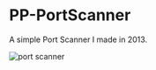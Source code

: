 # PP-PortScanner

A simple Port Scanner I made in 2013.

![port scanner](https://user-images.githubusercontent.com/25594278/44753552-cbb7f780-ab1e-11e8-8121-c6518c6052e7.png)



